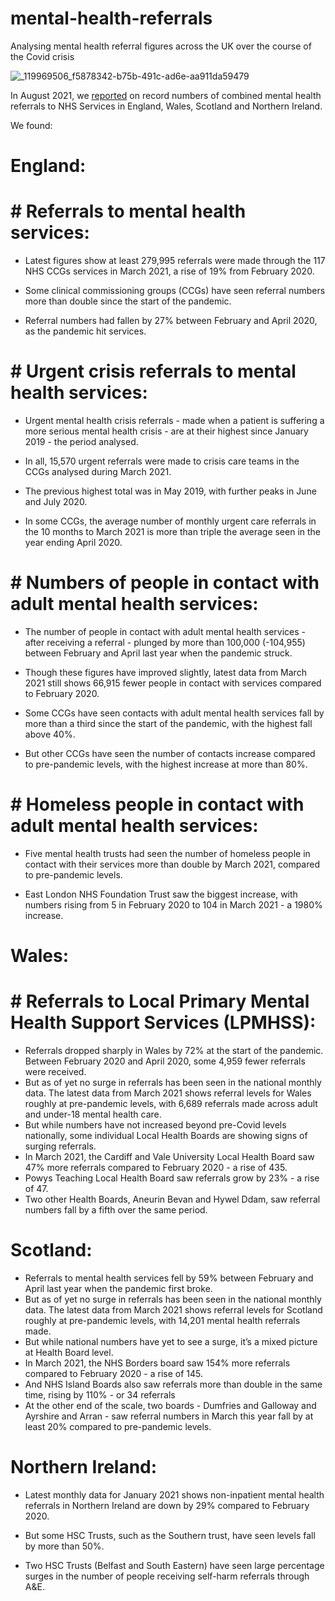 # mental-health-referrals
Analysing mental health referral figures across the UK over the course of the Covid crisis

![_119969506_f5878342-b75b-491c-ad6e-aa911da59479](https://user-images.githubusercontent.com/74192940/130602667-25c747e8-36c1-4ab4-83ad-b3e48f7c9df7.png)

In August 2021, we [reported](https://www.bbc.co.uk/news/uk-58085428) on record numbers of combined mental health referrals to NHS Services in England, Wales, Scotland and Northern Ireland.

We found:

# England:

# # Referrals to mental health services:

* Latest figures show at least 279,995 referrals were made through the 117 NHS CCGs services in March 2021, a rise of 19% from February 2020.

* Some clinical commissioning groups (CCGs) have seen referral numbers more than double since the start of the pandemic.

* Referral numbers had fallen by 27% between February and April 2020, as the pandemic hit services.

# # Urgent crisis referrals to mental health services:

* Urgent mental health crisis referrals - made when a patient is suffering a more serious mental health crisis - are at their highest since January 2019 - the period analysed.

* In all, 15,570 urgent referrals were made to crisis care teams in the CCGs analysed during March 2021.

* The previous highest total was in May 2019, with further peaks in June and July 2020.

* In some CCGs, the average number of monthly urgent care referrals in the 10 months to March 2021 is more than triple the average seen in the year ending April 2020.

# # Numbers of people in contact with adult mental health services:

* The number of people in contact with adult mental health services - after receiving a referral - plunged by more than 100,000 (-104,955) between February and April last year when the pandemic struck.

* Though these figures have improved slightly, latest data from March 2021 still shows 66,915 fewer people in contact with services compared to February 2020.

* Some CCGs have seen contacts with adult mental health services fall by more than a third since the start of the pandemic, with the highest fall above 40%.

* But other CCGs have seen the number of contacts increase compared to pre-pandemic levels, with the highest increase at more than 80%.


# # Homeless people in contact with adult mental health services:

* Five mental health trusts had seen the number of homeless people in contact with their services more than double by March 2021, compared to pre-pandemic levels.

* East London NHS Foundation Trust saw the biggest increase, with numbers rising from 5 in February 2020 to 104 in March 2021 - a 1980% increase.

# Wales:

# # Referrals to Local Primary Mental Health Support Services (LPMHSS):

* Referrals dropped sharply in Wales by 72% at the start of the pandemic.  Between February 2020 and April 2020, some 4,959 fewer referrals were received.
* But as of yet no surge in referrals has been seen in the national monthly data. The latest data from March 2021 shows referral levels for Wales roughly at pre-pandemic levels, with 6,689 referrals made across adult and under-18 mental health care.
* But while numbers have not increased beyond pre-Covid levels nationally, some individual Local Health Boards are showing signs of surging referrals.
* In March 2021, the Cardiff and Vale University Local Health Board saw 47% more referrals compared to February 2020 - a rise of 435.
* Powys Teaching Local Health Board saw referrals grow by 23% - a rise of 47.
* Two other Health Boards, Aneurin Bevan and Hywel Ddam, saw referral numbers fall by a fifth over the same period. 

# Scotland:
* Referrals to mental health services fell by 59% between February and April last year when the pandemic first broke.
* But as of yet no surge in referrals has been seen in the national monthly data. The latest data from March 2021 shows referral levels for Scotland roughly at pre-pandemic levels, with 14,201 mental health referrals made.
* But while national numbers have yet to see a surge, it’s a mixed picture at Health Board level.
* In March 2021, the NHS Borders board saw 154% more referrals compared to February 2020 - a rise of 145.
* And NHS Island Boards also saw referrals more than double in the same time, rising by 110% - or 34 referrals
* At the other end of the scale, two boards - Dumfries and Galloway and Ayrshire and Arran - saw referral numbers in March this year fall by at least 20% compared to pre-pandemic levels. 


# Northern Ireland:

* Latest monthly data for January 2021 shows non-inpatient mental health referrals in Northern Ireland are down by 29% compared to February 2020. 

* But some HSC Trusts, such as the Southern trust, have seen levels fall by more than 50%.

* Two HSC Trusts (Belfast and South Eastern) have seen large percentage surges in the number of people receiving self-harm referrals through A&E.



